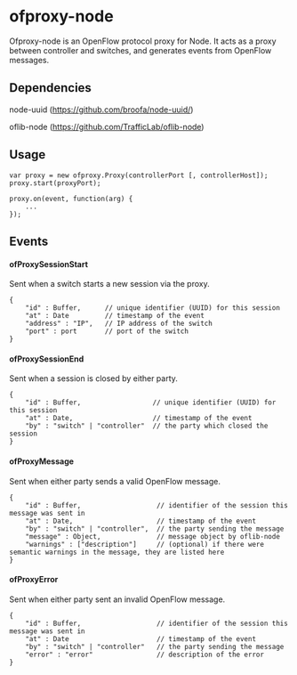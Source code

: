 # ofproxy-node

Ofproxy-node is an OpenFlow protocol proxy for Node.
It acts as a proxy between controller and switches, and generates events from OpenFlow messages.

## Dependencies

node-uuid (https://github.com/broofa/node-uuid/)

oflib-node (https://github.com/TrafficLab/oflib-node)

## Usage

    var proxy = new ofproxy.Proxy(controllerPort [, controllerHost]);
    proxy.start(proxyPort);
    
    proxy.on(event, function(arg) {
        ...
    });

## Events

#### ofProxySessionStart

Sent when a switch starts a new session via the proxy.

    {
        "id" : Buffer,      // unique identifier (UUID) for this session
        "at" : Date         // timestamp of the event
        "address" : "IP",   // IP address of the switch
        "port" : port       // port of the switch
    }

#### ofProxySessionEnd

Sent when a session is closed by either party.

    {
        "id" : Buffer,                  // unique identifier (UUID) for this session
        "at" : Date,                    // timestamp of the event
        "by" : "switch" | "controller"  // the party which closed the session
    }

#### ofProxyMessage

Sent when either party sends a valid OpenFlow message.

    {
        "id" : Buffer,                   // identifier of the session this message was sent in
        "at" : Date,                     // timestamp of the event
        "by" : "switch" | "controller",  // the party sending the message
        "message" : Object,              // message object by oflib-node
        "warnings" : ["description"]     // (optional) if there were semantic warnings in the message, they are listed here
    }

#### ofProxyError

Sent when either party sent an invalid OpenFlow message.

    {
        "id" : Buffer,                   // identifier of the session this message was sent in
        "at" : Date                      // timestamp of the event
        "by" : "switch" | "controller"   // the party sending the message
        "error" : "error"                // description of the error
    }